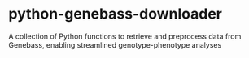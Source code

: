 # python-genebass-downloader
A collection of Python functions to retrieve and preprocess data from Genebass, enabling streamlined genotype-phenotype analyses
